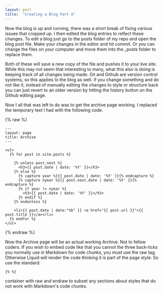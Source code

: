 ```yaml
---
layout: post
title:  "Creating a Blog Part 4"
---
```



Now the blog is up and running, there was a short break of fixing various issues that cropped up.  I then edited the blog entries to reflect these changes.  To edit a blog just go to the posts folder of my repo and open the blog post file.  Make your changes in the editor and hit commit.  Or you can change the files on your computer and move them into the _posts folder to replace them.  

Both of these will save a new copy of the file and pushes it to your live site.  While this may not seem that interesting to many, what this also is doing is keeping track of all changes being made.  Git and Github are version control systems, so this applies to the blog as well.  If you change something and do not like it, instead of manually editing the changes to style or structure back you can just revert to an older version by hitting the history button on the Github editing page.

Now I all that was left to do was to get the archive page working.  I replaced the temporary text I had with the following code.


{% raw %}
```
---
layout: page
title: Archive
---

<ul>
  {% for post in site.posts %}

    {% unless post.next %}
      <h3>{{ post.date | date: '%Y' }}</h3>
    {% else %}
      {% capture year %}{{ post.date | date: '%Y' }}{% endcapture %}
      {% capture nyear %}{{ post.next.date | date: '%Y' }}{% endcapture %}
      {% if year != nyear %}
        <h3>{{ post.date | date: '%Y' }}</h3>
      {% endif %}
    {% endunless %}

    <li>{{ post.date | date:"%b" }} <a href="{{ post.url }}">{{ post.title }}</a></li>
  {% endfor %}
</ul>

```
{% endraw %}

Now the Archive page will be an actual working Archive.  Not to fellow coders.  If you wish to embed code like that you cannot the three back-ticks you normally use in Markdown for code chunks, you must use the raw tag.  Otherwise Liquid will render the code thinking it is part of the page style.  So use the standard:

```{% %}``` 

container with raw and endraw to subset any sections about styles that do not work with Markdown's code chunks.



